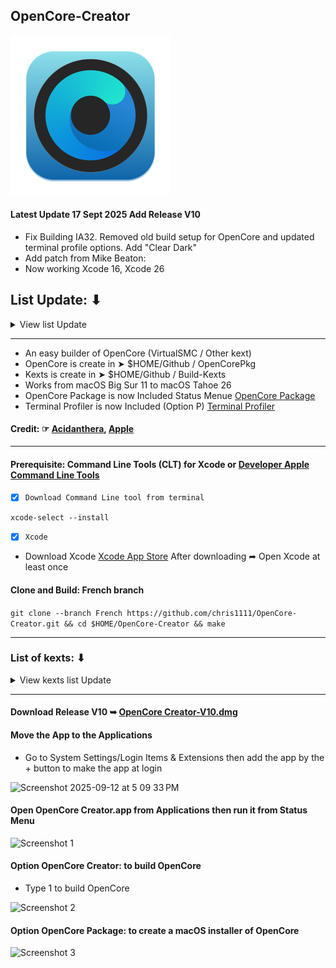 ## OpenCore-Creator

<img width="256" alt="icon_512x512" src="https://github.com/chris1111/OpenCore-Creator/blob/master/AppIcon.iconset/icon_512x512.png">

#### Latest Update 17 Sept 2025 Add Release V10
- Fix Building IA32. Removed old build setup for OpenCore and updated terminal profile options. Add "Clear Dark"
- Add patch from Mike Beaton:
- Now working Xcode 16, Xcode 26

## List Update: ⬇︎
<details> 
  <summary>View list Update</summary>

- Update 12 Sept 2025 Add Xcode source AppleScriptObjC Project. OpenCore X64 only, IA32 is broken for building in Xcode 16

- Update 28 Apr 2024 Release V8. Download then install mandatory binary's for building OpenCore if not exist. Update Icon program.

- Update 17 February 2024 Add (Option 0) Check OC Version. Fix using any time (Option 5) OpenCore Package

- Update 02 Sept 2023 Build more kexts
  
- Update 20 Mar 2022 Add OpenCore Creator+Duet-V5, fix Release V5 Open and close command in latest Monterey 12

- Update 12 Mar 2022 add Option 2 and 3 to make OpenCore Update, Option 5 OpenCore Package, Option P Terminal Profiles
 
</details>

-------------------------------------------------------

- An easy builder of OpenCore (VirtualSMC / Other kext)
- OpenCore is create in ➤  $HOME/Github / OpenCorePkg
- Kexts is create in ➤  $HOME/Github / Build-Kexts
- Works from macOS Big Sur 11 to macOS Tahoe 26
- OpenCore Package is now Included Status Menue [OpenCore Package](https://github.com/chris1111/OpenCore-Package)
- Terminal Profiler is now Included (Option P) [Terminal Profiler](https://github.com/chris1111/Terminal-Profiler)

#### Credit: ☞ [Acidanthera](https://github.com/acidanthera), [Apple](https://developer.apple.com/)
-------------------------------------------------------


#### Prerequisite: Command Line Tools (CLT) for Xcode or [Developer Apple Command Line Tools](https://developer.apple.com/download/all/)

- [x] `Download Command Line tool from terminal`

`xcode-select --install`

- [x] `Xcode`
- Download Xcode [Xcode App Store](https://apps.apple.com/us/app/xcode/id497799835?mt=12) After downloading ➦ Open Xcode at least once
  

#### Clone and Build: French branch
`git clone --branch French https://github.com/chris1111/OpenCore-Creator.git && cd $HOME/OpenCore-Creator && make`

-------------------------------------------------------
### List of kexts: ⬇︎

<details> 
  <summary>View kexts list Update</summary>
  
- AirportBrcmFixup.kext
- AppleALC.kext
- BlueToolFixup.kext 
- BrcmBluetoothInjector.kext
- BrcmFirmwareData.kext
- BrcmFirmwareRepo.kext
- BrcmNonPatchRAM.kext
- BrcmNonPatchRAM2.kext
- BrcmPatchRAM.kext
- BrcmPatchRAM2.kext
- BrcmPatchRAM3.kext
- BrightnessKeys.kext
- IntelMausi.kext
- IntelSnowMausi.kext
- Lilu.kext
- RestrictEvents.kext
- NVMeFix.kext
- SMCBatteryManager.kext
- SMCDellSensors.kext
- SMCLightSensor.kext
- SMCProcessor.kext
- SMCSuperIO.kext
- VirtualSMC.kext
- VoodooPS2Controller.kext
- WhateverGreen.kext
- RealtekCardReader.kext
- RealtekCardReaderFriend.kext
- CryptexFixup.kext

</details>

-------------------------------------------------------

#### Download Release V10 ➥ [OpenCore Creator-V10.dmg](https://github.com/chris1111/OpenCore-Creator/releases/tag/V10)

#### Move the App to the Applications 
- Go to System Settings/Login Items & Extensions then add the app by the + button to make the app at login
<img width="479" height="423" alt="Screenshot 2025-09-12 at 5 09 33 PM" src="https://github.com/user-attachments/assets/b7fbc6f9-608b-4384-ab65-1073288d165c" />

#### Open OpenCore Creator.app from Applications then run it from Status Menu
<img width="311" height="80" alt="Screenshot 1" src="https://github.com/user-attachments/assets/cec6db7c-ae53-4b88-a16a-3e16d4c4aad8" />

#### Option OpenCore Creator: to build OpenCore
- Type 1 to build OpenCore
<img width="592" height="930" alt="Screenshot 2" src="https://github.com/user-attachments/assets/5997ee69-2891-4f77-acd3-f6fb19e656fb" />

#### Option OpenCore Package: to create a macOS installer of OpenCore
<img width="1049" height="841" alt="Screenshot 3" src="https://github.com/user-attachments/assets/fd42cf8d-b908-4821-a85f-ca1d24a7d95e" />






